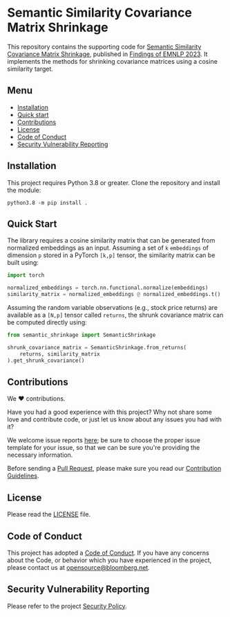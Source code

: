 # Semantic Similarity Covariance Matrix Shrinkage

This repository contains the supporting code for [Semantic Similarity Covariance Matrix Shrinkage](https://aclanthology.org/2023.findings-emnlp.668/), published in [Findings of EMNLP 2023](https://2023.emnlp.org).
It implements the methods for shrinking covariance matrices using a cosine similarity target.

## Menu

- [Installation](#installation)
- [Quick start](#quick-start)
- [Contributions](#contributions)
- [License](#license)
- [Code of Conduct](#code-of-conduct)
- [Security Vulnerability Reporting](#security-vulnerability-reporting)


## Installation

This project requires Python 3.8 or greater. Clone the repository and install the module:
```
python3.8 -m pip install .
```

## Quick Start

The library requires a cosine similarity matrix that can be generated from normalized embeddings as an input. Assuming a set of `k` `embeddings` of dimension `p` stored in a PyTorch `[k,p]` tensor, the similarity matrix can be built using:

```python
import torch

normalized_embeddings = torch.nn.functional.normalize(embeddings)
similarity_matrix = normalized_embeddings @ normalized_embeddings.t()
```

Assuming the random variable observations (e.g., stock price returns) are available as a `[N,p]` tensor called `returns`, the shrunk covariance matrix can be computed directly using:
```python
from semantic_shrinkage import SemanticShrinkage

shrunk_covariance_matrix = SemanticShrinkage.from_returns(
    returns, similarity_matrix
).get_shrunk_covariance()
```

## Contributions

We :heart: contributions.

Have you had a good experience with this project? Why not share some love and contribute code, or just let us know about any issues you had with it?

We welcome issue reports [here](../../issues); be sure to choose the proper issue template for your issue, so that we can be sure you're providing the necessary information.

Before sending a [Pull Request](../../pulls), please make sure you read our
[Contribution Guidelines](https://github.com/bloomberg/.github/blob/master/CONTRIBUTING.md).

## License

Please read the [LICENSE](LICENSE) file.

## Code of Conduct

This project has adopted a [Code of Conduct](https://github.com/bloomberg/.github/blob/master/CODE_OF_CONDUCT.md).
If you have any concerns about the Code, or behavior which you have experienced in the project, please
contact us at opensource@bloomberg.net.

## Security Vulnerability Reporting

Please refer to the project [Security Policy](https://github.com/bloomberg/semantic-similarity-covariance-shrinkage/security/policy).
